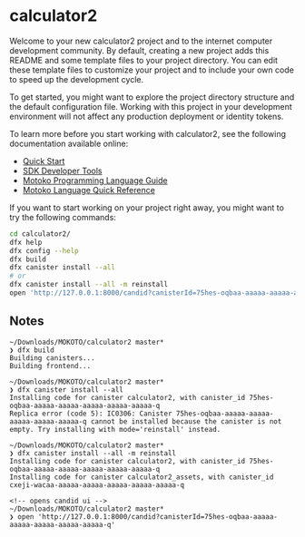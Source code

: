 # calculator2

Welcome to your new calculator2 project and to the internet computer development community. By default, creating a new project adds this README and some template files to your project directory. You can edit these template files to customize your project and to include your own code to speed up the development cycle.

To get started, you might want to explore the project directory structure and the default configuration file. Working with this project in your development environment will not affect any production deployment or identity tokens.

To learn more before you start working with calculator2, see the following documentation available online:

- [Quick Start](https://sdk.dfinity.org/docs/quickstart/quickstart.html)
- [SDK Developer Tools](https://sdk.dfinity.org/docs/developers-guide/sdk-guide.html)
- [Motoko Programming Language Guide](https://sdk.dfinity.org/docs/language-guide/motoko.html)
- [Motoko Language Quick Reference](https://sdk.dfinity.org/docs/language-guide/language-manual.html)

If you want to start working on your project right away, you might want to try the following commands:

```bash
cd calculator2/
dfx help
dfx config --help
dfx build
dfx canister install --all 
# or
dfx canister install --all -m reinstall
open 'http://127.0.0.1:8000/candid?canisterId=75hes-oqbaa-aaaaa-aaaaa-aaaaa-aaaaa-aaaaa-q'
```

## Notes

```reason
~/Downloads/MOKOTO/calculator2 master*
❯ dfx build
Building canisters...
Building frontend...

~/Downloads/MOKOTO/calculator2 master*
❯ dfx canister install --all
Installing code for canister calculator2, with canister_id 75hes-oqbaa-aaaaa-aaaaa-aaaaa-aaaaa-aaaaa-q
Replica error (code 5): IC0306: Canister 75hes-oqbaa-aaaaa-aaaaa-aaaaa-aaaaa-aaaaa-q cannot be installed because the canister is not empty. Try installing with mode='reinstall' instead.

~/Downloads/MOKOTO/calculator2 master*
❯ dfx canister install --all -m reinstall
Installing code for canister calculator2, with canister_id 75hes-oqbaa-aaaaa-aaaaa-aaaaa-aaaaa-aaaaa-q
Installing code for canister calculator2_assets, with canister_id cxeji-wacaa-aaaaa-aaaaa-aaaaa-aaaaa-aaaaa-q

<!-- opens candid ui -->
~/Downloads/MOKOTO/calculator2 master*
❯ open 'http://127.0.0.1:8000/candid?canisterId=75hes-oqbaa-aaaaa-aaaaa-aaaaa-aaaaa-aaaaa-q'

```